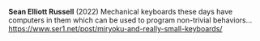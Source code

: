**Sean Elliott Russell** (2022)
Mechanical keyboards these days have computers in them which can be used to program non-trivial behaviors...
https://www.ser1.net/post/miryoku-and-really-small-keyboards/


